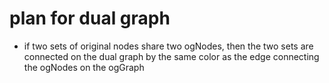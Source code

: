 # plan for dual graph
- if two sets of original nodes share two ogNodes, then the 
two sets are connected on the dual graph by the same color
as the edge connecting the ogNodes on the ogGraph
